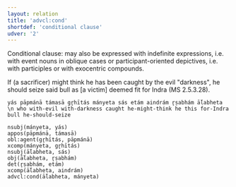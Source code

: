 ```yaml
---
layout: relation
title: 'advcl:cond'
shortdef: 'conditional clause'
udver: '2'
---
```


Conditional clause: may also be expressed with indefinite expressions, i.e. with event nouns in oblique cases or participant-oriented depictives, i.e. with participles or with exocentric compounds.

If (a sacrificer) might think he has been caught by the evil "darkness", he should seize said bull as [a victim] deemed fit for Indra (MS 2.5.3.28).
~~~ sdparse
yás pāpmánā támasā gr̥hītás mányeta sás etám aindrám r̥ṣabhám ā́labheta \n who with-evil with-darkness caught he-might-think he this for-Indra bull he-should-seize

nsubj(mányeta, yás)
appos(pāpmánā, támasā)
obl:agent(gr̥hītás, pāpmánā)
xcomp(mányeta, gr̥hītás)
nsubj(ā́labheta, sás)
obj(ā́labheta, r̥ṣabhám)
det(r̥ṣabhám, etám)
xcomp(ā́labheta, aindrám)
advcl:cond(ā́labheta, mányeta)
~~~
<!-- Interlanguage links updated Ne 5. května 2024, 18:20:34 CEST -->
